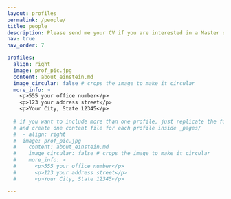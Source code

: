 ```yaml
---
layout: profiles
permalink: /people/
title: people
description: Please send me your CV if you are interested in a Master or PhD position in SCUT.
nav: true
nav_order: 7

profiles:
  align: right
  image: prof_pic.jpg
  content: about_einstein.md
  image_circular: false # crops the image to make it circular
  more_info: >
    <p>555 your office number</p>
    <p>123 your address street</p>
    <p>Your City, State 12345</p>
  
  # if you want to include more than one profile, just replicate the following block
  # and create one content file for each profile inside _pages/
  #  - align: right
  #  image: prof_pic.jpg
  #    content: about_einstein.md
  #    image_circular: false # crops the image to make it circular
  #    more_info: >
  #      <p>555 your office number</p>
  #      <p>123 your address street</p>
  #      <p>Your City, State 12345</p>

---
```


